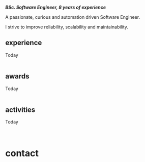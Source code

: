 
<title>Mert Akengin</title>

**_BSc. Software Engineer, <span id=yoe >8</span> years of experience_**

A passionate, curious and automation driven Software Engineer.

I strive to improve reliability, scalability and maintainability.

<script async defer >

"use strict";

function genUUID() {
	try {
		return self.crypto.randomUUID().replaceAll("-", "")
	} catch(error) {
		console.warn("home/genUUID:", error)
	}
	return Array(32).fill(0).map(x => Math.random().toString(36).charAt(2)).join("")
}

const yoeLastDiff = (new Date() - new Date(2021, 11 - 1)); // month is 0-indexed
const yoeCurrent = {
	year: (yoeLastDiff / 31_536_000_000),
	month: new Date(yoeLastDiff).getMonth(),
}

let monthString = ``

switch(yoeCurrent.month) {
	case 0:
		monthString = ``
		break
	case 1:
		monthString = `${yoeCurrent.month.toFixed(0)} month`
		break
	default:
		monthString = `${yoeCurrent.month.toFixed(0)} months`
		break
}

document.querySelector("#yoe").innerHTML = `${(6.75 + yoeCurrent.year).toFixed(0)}`

const data = {
	experience: [
		{
			id: "amazon",
			company: "Amazon Europe S.à r.l.",
			description: null?.split("\n").map(line => line.trim()).join("\n"),
			title: "_DevOps Engineer_, Amazon Transportation Services (ATS)",
			dates: `Current, ${yoeCurrent.year.toFixed(0)} years ${monthString}`,
			place: "Luxembourg",
			uuid: `uuid-${genUUID()}`,
		},
		{
			id: "wamo",
			company: "WAMO Ltd.",
			description: null,
			title: "Cloud Systems Engineer",
			dates: "1 year 9 months",
			place: "Remote (EU)",
			uuid: `uuid-${genUUID()}`,
		},
		{
			id: "mubi",
			company: "MUBI Inc.",
			description: `Worked on cloud cost optimizations, in-house CDN, and video encoding systems.`,
			title: "DevOps Engineer",
			dates: "9 months",
			place: "Berlin",
			uuid: `uuid-${genUUID()}`,
		},
		{
			id: "fincompare",
			company: "FinCompare GmbH",
			description: `Built modern, cost-effective and secure infrastructure on AWS`,
			title: "Site Reliability Engineer (SRE)",
			dates: "1 year",
			place: "Berlin",
			uuid: `uuid-${genUUID()}`,
		},
		{
			id: "iyzico",
			company: "iyzico Payment Systems",
			description: `Built a highly scalable infrastructure that's trusted by Amazon, Netflix, Aliexpress & more`,
			title: "Systems Engineer, DevOps",
			dates: "2 years 3 months",
			place: "Istanbul",
			uuid: `uuid-${genUUID()}`,
		},
		{
			id: "iven",
			company: "IVEN, IoT Cloud Solutions",
			description: `Built real-time IoT cloud systems for Turkey's leading appliance manufacturers`,
			title: "Software Engineer",
			dates: "2 years",
			place: "Istanbul",
			uuid: `uuid-${genUUID()}`,
		},
		{
			id: "tatu",
			company: "TATU Creative Studios",
			description: `Built high-performance GPU clusters and office infrastructure`,
			title: "Software Developer",
			dates: "1 year",
			place: "Istanbul",
			uuid: `uuid-${genUUID()}`,
		},
		{
			id: "lostar",
			company: "Lostar InfoSec",
			description: `Built a vulnerability detection and ticket management system`,
			title: "Intern, Software Development and Information Security Products",
			dates: "6 months",
			place: "Istanbul",
			uuid: `uuid-${genUUID()}`,
		},
	],
	awards: [
		{
			id: "eia2019",
			link: "?/awards/eia",
			title: "Ericsson Innovation Awards",
			date: "December 2019",
			location: "Stockholm/Sweden",
			description: "Won global 4th place with our underwater communications solution: Diver's Mate",
			action: "Details",
		},
		/*
		<div class="timeline-item" id="hack-a-sat">
			<div class="timeline-left">
				<a class="timeline-icon icon-lg" href="?/awards/sat">
					<i class="icon icon-check"></i>
				</a>
			</div>
			<div class="timeline-content">
				<a href="?/awards/sat">Hack-A-Sat CTF</a>
			</div>
		</div>
		<div class="timeline-item" id="stm-ctf">
			<div class="timeline-left">
				<a class="timeline-icon icon-lg" href="?/awards/stm">
					<i class="icon icon-check"></i>
				</a>
			</div>
			<div class="timeline-content">
				<a href="?/awards/stm">STM CTF</a>
			</div>
		</div>
		<div class="timeline-item" id="intel">
			<div class="timeline-left">
				<a class="timeline-icon icon-lg" href="?/awards/intel">
					<i class="icon icon-check"></i>
				</a>
			</div>
			<div class="timeline-content">
				<a href="?/awards/intel">Intel IoT Hackathon</a>
			</div>
		</div>
		<div class="timeline-item" id="tubitak">
			<div class="timeline-left">
				<a class="timeline-icon icon-lg" href="?/awards/tubitak">
					<i class="icon icon-check"></i>
				</a>
			</div>
			<div class="timeline-content">
				<a href="?/awards/tubitak">TUBITAK Efficiency Challenge</a>
			</div>
		</div>
		*/
		{
			id: "hack-a-sat",
			link: "?/awards/sat",
			title: "Hack-A-Sat CTF '20",
			date: "April 2020",
			location: "Online",
			description: "Ranked 25th percentile among participants",
			action: "Details",
		},
		{
			id: "stm-ctf",
			link: "?/awards/stm",
			title: "STM CTF '17",
			date: "October 2017",
			location: "Ankara/Turkey",
			description: "Ranked 9th in the finals",
			action: "Details",
		},
		{
			id: "intel",
			link: "?/awards/intel",
			title: "Intel IoT Hackathon",
			date: "September 2014 &amp; 2015",
			location: "Istanbul/Turkey",
			description: "Won Jury's innovation award with smart-home solutions",
			action: "Details",
		},
		{
			id: "tubitak",
			link: "?/awards/tubitak",
			title: "TUBITAK Efficiency Challenge",
			date: "2014 &amp; 2015",
			location: "Izmit/Turkey",
			description: "Built an efficient electric-powered vehicles. Using batteries and hydrogen fuel cells",
			action: "Details",
		},
	],
	activities: [
		{
			id: "abbox",
			link: "?/volunteer/abbox",
			title: "Abbox 3D Printing",
		},
		{
			id: "tedx",
			link: "?/volunteer/tedx",
			title: "TEDxBahcesehir",
		},
		{
			id: "spark",
			link: "?/volunteer/spark",
			title: "SparkGO",
		},
	]
};

document.querySelector("div#experience").innerHTML += (data.experience.map(item => (`
	<div class="timeline-item" id="${item.id}">
		<div class="timeline-left">
			<a class="timeline-icon icon-lg" href="?/work/${item.id}">
				<i class="icon icon-location"></i>
			</a>
		</div>
		<div class="timeline-content">
			<a href="?/work/${item.id}">${item.company}</a>
			<div class="tile">
				<div class="tile-content">
					<p class="tile-title" id="title-${item.uuid}" >${item.title}</p>
					<p class="tile-subtitle">
						<span class="label" >${item.place}</span>
						&horbar;
						<span class="label label-secondary" >${item.dates}</span>
					</p>
					<blockquote class="${item?.description ? "" : "d-hide"}" id="description-${item.uuid}" >
						${item?.description || "no desc"}
					</blockquote>
				</div>
				<div class="tile-action">
					<a class="btn" href="?/work/${item.id}#" >${item?.action || "Details"}</a>
				</div>
			</div>
		</div>
	</div>
`)).join("\n"));

document.querySelector("div#awards").innerHTML += (data.awards.map(item => (`
	<div class="timeline-item" id="${item.id}">
		<div class="timeline-left">
			<a class="timeline-icon icon-lg" href="${item.link}">
				<i class="icon icon-check"></i>
			</a>
		</div>
		<div class="timeline-content">
			<a href="${item.link}">${item.title}</a>
			<div class="tile">
				<div class="tile-content">
					<p class="tile-subtitle">${item.date}, ${item.location}</p>
					<p class="tile-title">${item.description}</p>
				</div>
				<div class="tile-action">
					<a class="btn" href="${item.link}" >${item.action}</a>
				</div>
			</div>
		</div>
	</div>
`)).join("\n"));

document.querySelector("div#activities").innerHTML += (data.activities.map(item => (`
	<div class="timeline-item" id="${item.id}">
		<div class="timeline-left">
			<a class="timeline-icon icon-lg" href="${item.link}">
				<i class="icon icon-flag"></i>
			</a>
		</div>
		<div class="timeline-content">
			<a href="${item.link}">${item.title}</a>
		</div>
	</div>
`)).join("\n"));

if (true) [ "description", "title" ].forEach(
	prop => data.experience.map(
		item => window.md.postMessage({
			target: `#${prop}-${item.uuid}`,
			text: item[prop],
		})
	)
);

</script>

## experience

<div class="timeline" id=experience >
	<div class="timeline-item" id="today-experience">
		<div class="timeline-left">
			<a class="timeline-icon icon-md" href="#~experience"></a>
		</div>
		<div class="timeline-content">
			Today
		</div>
	</div>
</div>

<br />

## awards

<div class="timeline" id=awards >
	<div class="timeline-item" id="today-awards">
		<div class="timeline-left">
			<a class="timeline-icon icon-md" href="#~awards"></a>
		</div>
		<div class="timeline-content">
			Today
		</div>
	</div>
</div>

<br />

## activities

<div class="timeline" id=activities >
	<div class="timeline-item" id="today-activities">
		<div class="timeline-left">
			<a class="timeline-icon icon-md" href="#~activities"></a>
		</div>
		<div class="timeline-content">
			Today
		</div>
	</div>
</div>

<!--div class="timeline">
	<div class="timeline-item" id="timeline-example-1">
		<div class="timeline-left"><a class="timeline-icon tooltip" href="#timeline-example-1" data-tooltip="March 2016"></a></div>
		<div class="timeline-content">
			<div class="tile">
				<div class="tile-content">
					<p class="tile-subtitle">March 2016</p>
					<p class="tile-title">Initial commit</p>
				</div>
			</div>
		</div>
	</div>
	<div class="timeline-item" id="timeline-example-2">
		<div class="timeline-left"><a class="timeline-icon icon-lg tooltip" href="#timeline-example-2" data-tooltip="February 2017"><i class="icon icon-check"></i></a></div>
		<div class="timeline-content">
			<div class="tile">
				<div class="tile-content">
					<p class="tile-subtitle">February 2017</p>
					<p class="tile-title">New Documents experience</p>
					<p class="tile-title"><a href="components.html#bars">Bars</a>: represent the progress of a task</p>
					<p class="tile-title"><a href="components.html#steps">Steps</a>: progress indicators of a sequence of task steps</p>
					<p class="tile-title"><a href="components.html#tiles">Tiles</a>: repeatable or embeddable information blocks</p>
				</div>
				<div class="tile-action">
					<button class="btn">View</button>
				</div>
			</div>
		</div>
	</div>
	<div class="timeline-item" id="timeline-example-3">
		<div class="timeline-left"><a class="timeline-icon icon-lg tooltip" href="#timeline-example-3" data-tooltip="March 2017"><i class="icon icon-check"></i></a></div>
		<div class="timeline-content">
			<div class="tile">
				<div class="tile-content">
					<p class="tile-subtitle">March 2017</p>
					<p class="tile-title"><a href="elements.html#icons">Icons</a>: single-element, responsive and pure CSS icons</p>
					<p class="tile-title"><a href="components.html#popovers">Popovers</a>: small overlay content containers</p>
					<p class="tile-title"><a href="experimentals.html#calendars">Calendars</a>: date or date range picker and events display</p>
					<p class="tile-title"><a href="experimentals.html#carousels">Carousels</a>: slideshows for cycling images</p>
				</div>
				<div class="tile-action">
					<button class="btn">View</button>
				</div>
			</div>
		</div>
	</div>
</div-->

<!--
<br />![](https://akveo.github.io/eva-icons/outline/svg/link-2-outline.svg)   Web: [mert.akeng.in](https://mert.akeng.in)
<br />![](https://akveo.github.io/eva-icons/outline/svg/edit-outline.svg)     Blog: [blog.n0pe.me](https://blog.n0pe.me)
<br />![](https://akveo.github.io/eva-icons/outline/svg/email-outline.svg)    Mail: [mert@akeng.in](mailto:mert@akeng.in)
<br />![](https://akveo.github.io/eva-icons/outline/svg/phone-outline.svg)    Phone: [+90 539 605 4246](tel:905396054246)
<br />![](https://akveo.github.io/eva-icons/outline/svg/linkedin-outline.svg) LinkedIn: [linkedin.com/in/mert-akengin-1640b887](https://www.linkedin.com/in/mert-akengin-1640b887)
<br />![](https://akveo.github.io/eva-icons/outline/svg/layers-outline.svg)   **DockerHub**: [hub.docker.com/u/pvtmert](https://hub.docker.com/u/pvtmert)
<br />![](https://akveo.github.io/eva-icons/outline/svg/github-outline.svg)   **GitHub**: [github.com/spacelatte](https://github.com/spacelatte)
<br /><br />
-->
<!-- <br /> ![](https://akveo.github.io/eva-icons/outline/svg/twitter-outline.svg)  Twitter: [twitter.com/spacelatte](https://twitter.com/spacelatte) -->
<!-- <br /> / (lots of scripts in [gist.github.com/spacelatte](https://gist.github.com/spacelatte)) -->
<!--
**Languages**: Bash, Python, C, Make, Javascript, HTML/CSS, Android (Kotlin/Java)<br />
**Tools**: Git, Docker, Ansible, Splunk, Kafka, Zabbix, Prometheus, VMWare ESXi,<br />
Nginx, MySQL, PostgreSQL, Kuberntes, Bitbucket, Bamboo, Heroku, Elasticsearch<br />
**Frameworks/Libs**: Flask, ExpressJS, Firebase, OpenCV, AWS/Lambda, FalconPy,<br />
Arduino, ESP-IDF, DJango, Boto3/AWS, Spring-Boot, PySerial, CherryPy, NodeJS<br />
**Integrations**: NWjs, Slack API, Telegram, IRC, DigitalOcean API, Cloudflare API<br />
-->


<!--div style="page-break-after:always;" ></div-->

<!--div style="page-break-after:always;" ></div-->


<br />
<br />

# contact

<div
	class="calendly-inline-widget"
	data-url="https://calendly.com/mert-akengin?hide_landing_page_details=1&hide_gdpr_banner=1"
	style="min-width:320px;height:1280px;"
	></div>
<script async defer src="https://assets.calendly.com/assets/external/widget.js" ></script>
